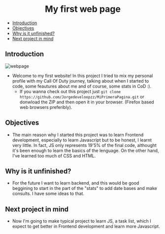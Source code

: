 <h1 align="center">
    My first web page
</h1>

* [Introduction](#introduction)
* [Objectives](#objectives)
* [Why is it unfinished?](#why-is-it-unfinished)
* [Next project in mind](#next-project-in-mind)

## Introduction
![webpage](https://user-images.githubusercontent.com/80071604/139555571-6aeffcc5-7715-43af-96ba-6847d95fa8c3.png)
* Welcome to my first website! In this project I tried to mix my personal profile with my Call Of Duty journey, talking about when I started to 
code, some feautures about me and of course, some stats in CoD :). 
  * If you wanna check out this project just `git clone https://github.com/Jorgedeveloopzz/MiPrimeraPagina.git` or donwload the ZIP and then open it in your browser. 
(Firefox based web browsers preferibly).

## Objectives
* The main reason why I started this project was to learn Frontend development, especially to learn Javascript but to be honest, I learnt very little. In fact,
JS only represents 19'5% of the final code, althought it's been enough to learn the basics of the lenguage. On the other hand, I've learned too much of CSS and HTML.

## Why is it unfinished?
* For the future I want to learn backend, and this would be good beggining to start in the part of the "stats" to add date bases and make consults. I have some ideas to that.

## Next project in mind
* Now I'm going to make typical project to learn JS, a task list, which I expect to get better in Frontend development and learn more Javascript.
